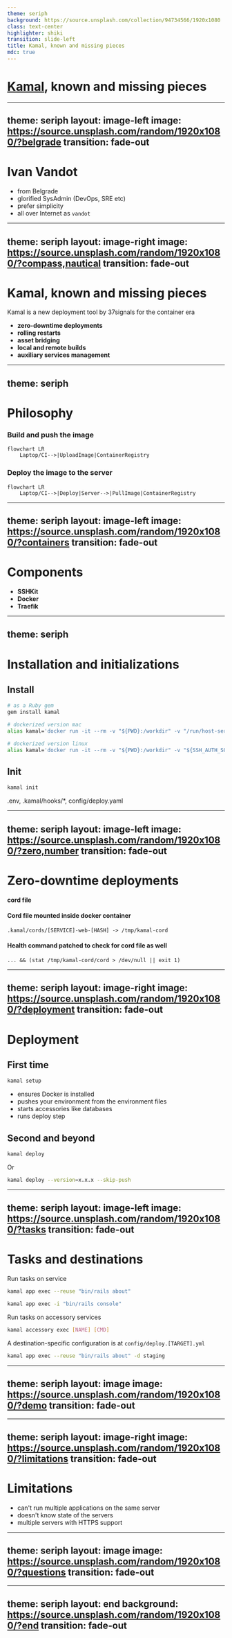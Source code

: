 ```yaml
---
theme: seriph
background: https://source.unsplash.com/collection/94734566/1920x1080
class: text-center
highlighter: shiki
transition: slide-left
title: Kamal, known and missing pieces
mdc: true
---
```


# [Kamal](https://github.com/basecamp/kamal), known and missing pieces

<!--
Today we will talk about about Kamal.
-->

---
theme: seriph
layout: image-left
image: https://source.unsplash.com/random/1920x1080/?belgrade
transition: fade-out
---

# Ivan Vandot

- from Belgrade
- glorified SysAdmin (DevOps, SRE etc)
- prefer simplicity
- all over Internet as `vandot`

<!--
Little bit about me
-->

---
theme: seriph
layout: image-right
image: https://source.unsplash.com/random/1920x1080/?compass,nautical
transition: fade-out
---

# Kamal, known and missing pieces

Kamal is a new deployment tool by 37signals for the container era
- **zero-downtime deployments**
- **rolling restarts**
- **asset bridging**
- **local and remote builds**
- **auxiliary services management**

<!--
Kamal, new deployment tool by 37signals for the container era. Kamal offers zero-downtime deploys, rolling restarts, asset bridging, local and remote builds, auxiliary services management, overal great tool for managing Docker in production.
Originally built for Rails apps, Kamal will work with any type of web app that can be containerized.
Later we will see how Kamal accomplishes all of these features.
-->

---
theme: seriph
---

# Philosophy

### Build and push the image
```mermaid{theme: 'dark', scale: 1.7}
flowchart LR
    Laptop/CI-->|UploadImage|ContainerRegistry
```

### Deploy the image to the server
```mermaid{theme: 'dark', scale: 1.7}
flowchart LR
    Laptop/CI-->|Deploy|Server-->|PullImage|ContainerRegistry
```

<!--
Kamal uses push model to deploy code to the specified server or servers. But with Kamal, the code is not pushed to the server, but rather built as a container image, pushed to the remote registry, then servers are directed to pull and run the application using the new image.
Once the new revision is successfully running, old containers are stopped and previous image versions stay on the server for a possibility of a quick rollback.
-->

---
theme: seriph
layout: image-left
image: https://source.unsplash.com/random/1920x1080/?containers
transition: fade-out
---

# Components

- **SSHKit**
- **Docker**
- **Traefik**

<!--
Kamal relies on three battle tested and production ready technologies. This is the fact that I really like about Kamal, in the end is just a wrapper, really handy and useful but still just a wrapper around this 3 technologies. If something goes wrong it's really easy to debug and fix, not so many running pieces.
SSHKit is a Ruby interface for SSH allowing Kamal to run remote Docker commands, Kamal assumes SSH is configured and doesn’t configure the SSH access in any way.
Docker is a platform that allows developers to build, package, distribute, and run applications within isolated containers. Kamal uses Docker to run Traefik, your application, and its accessories.
Traefik is a dynamic reverse proxy and load balancer that is designed to work seamlessly with containerized environments. Kamal runs Traefik as a Docker container and uses Traefik for distributing web traffic to containers on the same server to achieve zero downtime deploys.
-->

---
theme: seriph
---

# Installation and initializations

## Install

```bash {2|5|8}
# as a Ruby gem
gem install kamal

# dockerized version mac
alias kamal='docker run -it --rm -v "${PWD}:/workdir" -v "/run/host-services/ssh-auth.sock:/run/host-services/ssh-auth.sock" -e SSH_AUTH_SOCK="/run/host-services/ssh-auth.sock" -v /var/run/docker.sock:/var/run/docker.sock ghcr.io/basecamp/kamal:latest'

# dockerized version linux
alias kamal='docker run -it --rm -v "${PWD}:/workdir" -v "${SSH_AUTH_SOCK}:/ssh-agent" -v /var/run/docker.sock:/var/run/docker.sock -e "SSH_AUTH_SOCK=/ssh-agent" ghcr.io/basecamp/kamal:latest'
```

## Init

```bash
kamal init
```
.env, .kamal/hooks/*, config/deploy.yaml

<!--
init command will generate couple of files
- .env
- .kamal/hooks/*
- config/deploy.yaml
-->

---
theme: seriph
layout: image-left
image: https://source.unsplash.com/random/1920x1080/?zero,number
transition: fade-out
---

# Zero-downtime deployments

**cord file**

#### Cord file mounted inside docker container
```
.kamal/cords/[SERVICE]-web-[HASH] -> /tmp/kamal-cord
```

#### Health command patched to check for cord file as well
```
... && (stat /tmp/kamal-cord/cord > /dev/null || exit 1)
```

<!--
Cord file is mounted inside docker container and health command is patched to check cord file as well
-->

---
theme: seriph
layout: image-right
image: https://source.unsplash.com/random/1920x1080/?deployment
transition: fade-out
---

# Deployment

## First time

```bash
kamal setup
```

- ensures Docker is installed
- pushes your environment from the environment files
- starts accessories like databases
- runs deploy step

## Second and beyond

```bash
kamal deploy
```

Or

```bash
kamal deploy --version=x.x.x --skip-push
```

<!--
ensures Docker is installed, if not it installs it
pushes your environment from the environment files including secrets
starts accessories like databases
runs deploy step

0. deploy lock is set
1. the requested version is tagged in Docker as :latest
2. new assets are extracted
3. asset volumes are synced
4. old version is renamed to [OLD_VERSION]_replaced_[HASH]
5. a cord is tied
6. the new version is run
7. the old version cord is cut
8. the old version is stopped
9. assets are cleaned up
10. deploy lock is removed
-->

---
theme: seriph
layout: image-left
image: https://source.unsplash.com/random/1920x1080/?tasks
transition: fade-out
---

# Tasks and destinations

Run tasks on service

```bash
kamal app exec --reuse "bin/rails about"

kamal app exec -i "bin/rails console"
```

Run tasks on accessory services

```bash
kamal accessory exec [NAME] [CMD]
```

A destination-specific configuration is at `config/deploy.[TARGET].yml`

```bash
kamal app exec --reuse "bin/rails about" -d staging
```

<!--
You can easily run arbitrary tasks
Diff destinations could be used for all kamal commands
-->

---
theme: seriph
layout: image
image: https://source.unsplash.com/random/1920x1080/?demo
transition: fade-out
---

<!--
Show the demo
-->

---
theme: seriph
layout: image-right
image: https://source.unsplash.com/random/1920x1080/?limitations
transition: fade-out
---

# Limitations

- can't run multiple applications on the same server
- doesn't know state of the servers
- multiple servers with HTTPS support

<!--
Backend and frontend. This can be technically done by managing Traefik from just one application configuration, but it’s not supported and not recommended.
Second, Kamal doesn’t know about the state of your servers beyond your configuration file. Because of this, you cannot count on Kamal to decommission containers if you delete them from the
configuration.
Official stand is that you should use some LB in front that has posibillity to terminate SSL, in the end you can always use Cloudflare. Problem is if you only have network LB and not able to use 3rd party LB like Cloudflare. There is an option by using Caddy as a accessory service with Redis backend.
-->

---
theme: seriph
layout: image
image: https://source.unsplash.com/random/1920x1080/?questions
transition: fade-out
---

<!--
Questions?
-->

---
theme: seriph
layout: end
background: https://source.unsplash.com/random/1920x1080/?end
transition: fade-out
---

<!--
End
-->
